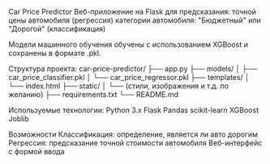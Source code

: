 Car Price Predictor
Веб-приложение на Flask для предсказания:
точной цены автомобиля (регрессия)
категории автомобиля: "Бюджетный" или "Дорогой" (классификация)

Модели машинного обучения обучены с использованием XGBoost и сохранены в формате .pkl.

Структура проекта:
car-price-predictor/
├── app.py
├── models/
│   ├── car_price_classifier.pkl
│   └── car_price_regressor.pkl
├── templates/
│   └── index.html
├── static/
│   └── (стили, изображения и т.д. по желанию)
├── requirements.txt
└── README.md

Используемые технологии:
Python 3.x
Flask
Pandas
scikit-learn
XGBoost
Joblib

Возможности
Классификация: определение, является ли авто дорогим
Регрессия: предсказание точной стоимости автомобиля
Веб-интерфейс с формой ввода

